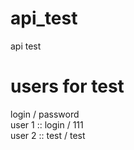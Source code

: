 api_test
========

api test

# users for test

login / password <br>
user 1 :: login / 111 <br>
user 2 :: test / test <br>
